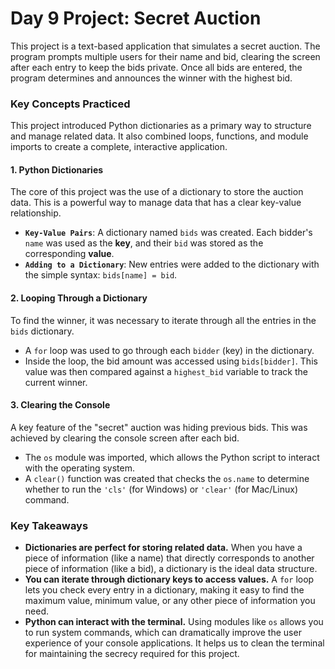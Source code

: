 # Day 9 Project: Secret Auction

This project is a text-based application that simulates a secret auction. The program prompts multiple users for their name and bid, clearing the screen after each entry to keep the bids private. Once all bids are entered, the program determines and announces the winner with the highest bid.

### Key Concepts Practiced

This project introduced Python dictionaries as a primary way to structure and manage related data. It also combined loops, functions, and module imports to create a complete, interactive application.

#### 1. Python Dictionaries

The core of this project was the use of a dictionary to store the auction data. This is a powerful way to manage data that has a clear key-value relationship.

* **`Key-Value Pairs`**: A dictionary named `bids` was created. Each bidder's `name` was used as the **key**, and their `bid` was stored as the corresponding **value**.
* **`Adding to a Dictionary`**: New entries were added to the dictionary with the simple syntax: `bids[name] = bid`.

#### 2. Looping Through a Dictionary

To find the winner, it was necessary to iterate through all the entries in the `bids` dictionary.

* A `for` loop was used to go through each `bidder` (key) in the dictionary.
* Inside the loop, the bid amount was accessed using `bids[bidder]`. This value was then compared against a `highest_bid` variable to track the current winner.

#### 3. Clearing the Console

A key feature of the "secret" auction was hiding previous bids. This was achieved by clearing the console screen after each bid.

* The `os` module was imported, which allows the Python script to interact with the operating system.
* A `clear()` function was created that checks the `os.name` to determine whether to run the `'cls'` (for Windows) or `'clear'` (for Mac/Linux) command.

### Key Takeaways

* **Dictionaries are perfect for storing related data.** When you have a piece of information (like a name) that directly corresponds to another piece of information (like a bid), a dictionary is the ideal data structure.
* **You can iterate through dictionary keys to access values.** A `for` loop lets you check every entry in a dictionary, making it easy to find the maximum value, minimum value, or any other piece of information you need.
* **Python can interact with the terminal.** Using modules like `os` allows you to run system commands, which can dramatically improve the user experience of your console applications. It helps us to clean the terminal for maintaining the secrecy required for this project.
